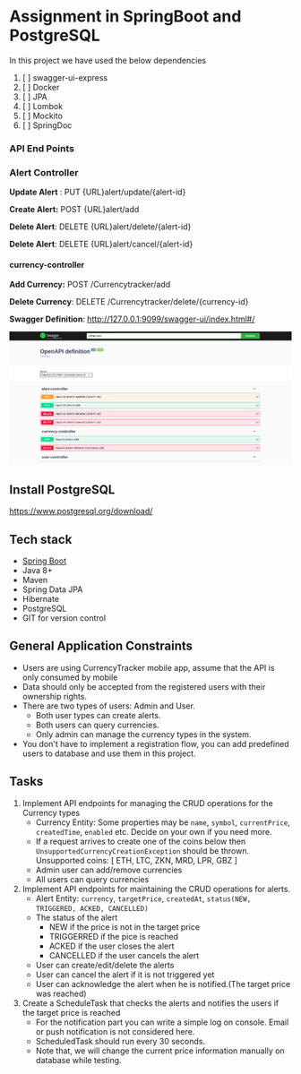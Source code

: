 # Assignment in SpringBoot and PostgreSQL

In this project we have used the below dependencies

1. [ ] swagger-ui-express
2. [ ] Docker
3. [ ] JPA
4. [ ] Lombok
5. [ ] Mockito
6. [ ] SpringDoc


### API End Points


### Alert Controller

**Update Alert** : PUT {URL}alert/update/{alert-id}

**Create Alert:** POST {URL}alert/add

**Delete Alert**: DELETE {URL}alert/delete/{alert-id}

**Delete Alert**: DELETE {URL}alert/cancel/{alert-id}

#### currency-controller

**Add Currency:** POST  /Currencytracker/add

**Delete Currency**: DELETE /Currencytracker/delete/{currency-id}

**Swagger Definition**: http://127.0.0.1:9099/swagger-ui/index.html#/

![img_1.png](./docs/img.png)


## Install PostgreSQL

https://www.postgresql.org/download/

## Tech stack
- [Spring Boot](https://spring.io/projects/spring-boot)
- Java 8+ 
- Maven
- Spring Data JPA
- Hibernate
- PostgreSQL
- GIT for version control

## General Application Constraints
- Users are using CurrencyTracker mobile app, assume that the API is only consumed by mobile
- Data should only be accepted from the registered users with their ownership rights.
- There are two types of users: Admin and User.
    - Both user types can create alerts.
    - Both users can query currencies.
    - Only admin can manage the currency types in the system.
- You don't have to implement a registration flow, you can add predefined users to database and use them in this project.

## Tasks
1. Implement API endpoints for managing the CRUD operations for the Currency types
    - Currency Entity: Some properties may be `name`, `symbol`, `currentPrice`, `createdTime`, `enabled` etc. Decide on your own if you need more.
    - If a request arrives to create one of the coins below then `UnsupportedCurrencyCreationException` should be thrown. Unsupported coins: [ ETH, LTC, ZKN, MRD, LPR, GBZ ]
    - Admin user can add/remove currencies
    - All users can query currencies
2. Implement API endpoints for maintaining the CRUD operations for alerts.
    - Alert Entity: `currency`, `targetPrice`, `createdAt`, `status(NEW, TRIGGERED, ACKED, CANCELLED)`
    - The status of the alert
        - NEW if the price is not in the target price
        - TRIGGERRED if the pice is reached
        - ACKED if the user closes the alert
        - CANCELLED if the user cancels the alert
    - User can create/edit/delete the alerts
    - User can cancel the alert if it is not triggered yet
    - User can acknowledge the alert when he is notified.(The target price was reached)
3. Create a ScheduleTask that checks the alerts and notifies the users if the target price is reached
    - For the notification part you can write a simple log on console. Email or push notification is not considered here.
    - ScheduledTask should run every 30 seconds. 
    - Note that, we will change the current price information manually on database while testing.



